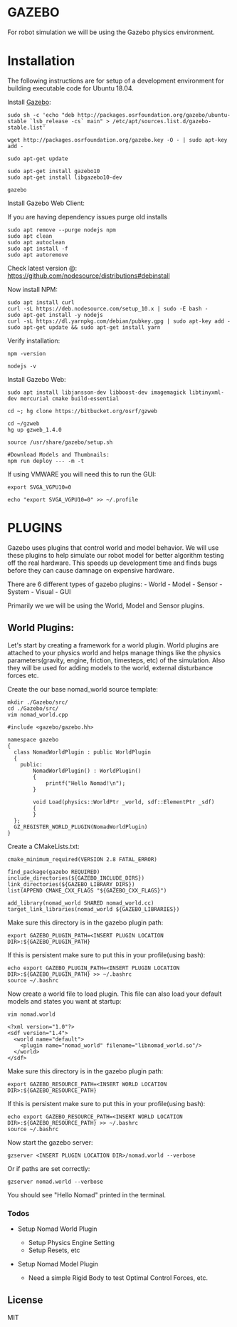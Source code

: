 # GAZEBO

For robot simulation we will be using the Gazebo physics environment.

# Installation

The following instructions are for setup of a development environment for building executable code for Ubuntu 18.04.

Install [Gazebo](http://gazebosim.org/):

```
sudo sh -c 'echo "deb http://packages.osrfoundation.org/gazebo/ubuntu-stable `lsb_release -cs` main" > /etc/apt/sources.list.d/gazebo-stable.list'

wget http://packages.osrfoundation.org/gazebo.key -O - | sudo apt-key add -

sudo apt-get update
```

```
sudo apt-get install gazebo10
sudo apt-get install libgazebo10-dev

gazebo
```

Install Gazebo Web Client:

If you are having dependency issues purge old installs
```
sudo apt remove --purge nodejs npm
sudo apt clean
sudo apt autoclean
sudo apt install -f
sudo apt autoremove
```

Check latest version @:
https://github.com/nodesource/distributions#debinstall

Now install NPM:
```
sudo apt install curl
curl -sL https://deb.nodesource.com/setup_10.x | sudo -E bash -
sudo apt-get install -y nodejs
curl -sL https://dl.yarnpkg.com/debian/pubkey.gpg | sudo apt-key add -
sudo apt-get update && sudo apt-get install yarn
```

Verify installation:
```
npm -version

nodejs -v
```

Install Gazebo Web:
```
sudo apt install libjansson-dev libboost-dev imagemagick libtinyxml-dev mercurial cmake build-essential

cd ~; hg clone https://bitbucket.org/osrf/gzweb

cd ~/gzweb
hg up gzweb_1.4.0

source /usr/share/gazebo/setup.sh

#Download Models and Thumbnails:
npm run deploy --- -m -t
```
If using VMWARE you will need this to run the GUI:
```
export SVGA_VGPU10=0

echo "export SVGA_VGPU10=0" >> ~/.profile
```

# PLUGINS

Gazebo uses plugins that control world and model behavior.  We will use these plugins to help simulate our robot model for better algorithm testing off the real hardware.  This speeds up development time and finds bugs before they can cause damnage on expensive hardware.

There are 6 different types of gazebo plugins:
    - World
    - Model
    - Sensor
    - System
    - Visual
    - GUI

Primarily we we will be using the World, Model and Sensor plugins.

## World Plugins:

Let's start by creating a framework for a world plugin.  World plugins are attached to your physics world and helps manage things like the physics parameters(gravity, engine, friction, timesteps, etc) of the simulation.  Also they will be used for adding models to the world, external disturbance forces etc.  

Create the our base nomad_world source template:
```
mkdir ./Gazebo/src/
cd ./Gazebo/src/
vim nomad_world.cpp
```

```
#include <gazebo/gazebo.hh>

namespace gazebo
{
  class NomadWorldPlugin : public WorldPlugin
  {
    public: 
        NomadWorldPlugin() : WorldPlugin()
        {
            printf("Hello Nomad!\n");
        }

        void Load(physics::WorldPtr _world, sdf::ElementPtr _sdf)
        {
        }
  };
  GZ_REGISTER_WORLD_PLUGIN(NomadWorldPlugin)
}
```

Create a CMakeLists.txt:

```
cmake_minimum_required(VERSION 2.8 FATAL_ERROR)

find_package(gazebo REQUIRED)
include_directories(${GAZEBO_INCLUDE_DIRS})
link_directories(${GAZEBO_LIBRARY_DIRS})
list(APPEND CMAKE_CXX_FLAGS "${GAZEBO_CXX_FLAGS}")

add_library(nomad_world SHARED nomad_world.cc)
target_link_libraries(nomad_world ${GAZEBO_LIBRARIES})

```

Make sure this directory is in the gazebo plugin path:

```
export GAZEBO_PLUGIN_PATH=<INSERT PLUGIN LOCATION DIR>:${GAZEBO_PLUGIN_PATH}
```

If this is persistent make sure to put this in your profile(using bash):

```
echo export GAZEBO_PLUGIN_PATH=<INSERT PLUGIN LOCATION DIR>:${GAZEBO_PLUGIN_PATH} >> ~/.bashrc
source ~/.bashrc
```

Now create a world file to load plugin.  This file can also load your default models and states you want at startup:

```
vim nomad.world
```

```
<?xml version="1.0"?>
<sdf version="1.4">
  <world name="default">
    <plugin name="nomad_world" filename="libnomad_world.so"/>
  </world>
</sdf>
```

Make sure this directory is in the gazebo plugin path:

```
export GAZEBO_RESOURCE_PATH=<INSERT WORLD LOCATION DIR>:${GAZEBO_RESOURCE_PATH}
```

If this is persistent make sure to put this in your profile(using bash):

```
echo export GAZEBO_RESOURCE_PATH=<INSERT WORLD LOCATION DIR>:${GAZEBO_RESOURCE_PATH} >> ~/.bashrc
source ~/.bashrc
```

Now start the gazebo server:

```
gzserver <INSERT PLUGIN LOCATION DIR>/nomad.world --verbose
```

Or if paths are set correctly:

```
gzserver nomad.world --verbose
```

You should see "Hello Nomad" printed in the terminal.


### Todos

 - Setup Nomad World Plugin
    * Setup Physics Engine Setting
    * Setup Resets, etc

 - Setup Nomad Model Plugin
    * Need a simple Rigid Body to test Optimal Control Forces, etc.

License
----

MIT


